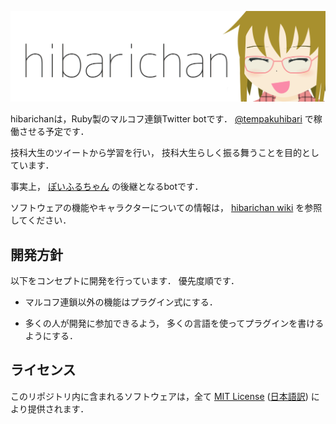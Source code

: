 ![ひばりちゃん](illust/header.png)

hibarichanは，Ruby製のマルコフ連鎖Twitter botです．
[@tempakuhibari](http://twitter.com/tempakuhibari)
で稼働させる予定です．

技科大生のツイートから学習を行い，
技科大生らしく振る舞うことを目的としています．

事実上，
[ぽいふるちゃん](http://github.com/yantene/poifullchan)
の後継となるbotです．

ソフトウェアの機能やキャラクターについての情報は，
[hibarichan wiki](https://github.com/yantene/hibarichan/wiki)
を参照してください．

## 開発方針

以下をコンセプトに開発を行っています．
優先度順です．

- マルコフ連鎖以外の機能はプラグイン式にする．

- 多くの人が開発に参加できるよう，
  多くの言語を使ってプラグインを書けるようにする．

## ライセンス

このリポジトリ内に含まれるソフトウェアは，全て
[MIT License](LICENSE)
([日本語訳](http://sourceforge.jp/projects/opensource/wiki/licenses%2FMIT_license))
により提供されます．
